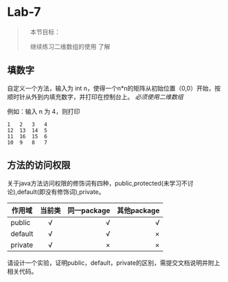 # Lab-7

>　本节目标：
>
>　继续练习二维数组的使用
>  了解

## 填数字

自定义一个方法，输入为 int n，使得一个n*n的矩阵从初始位置（0,0）开始，按顺时针从外到内填充数字，并打印在控制台上。
*必须使用二维数组* 

例如：输入 n 为 4，则打印
```
1   2   3   4   
12  13  14  5   
11  16  15  6   
10  9   8   7   
```

## 方法的访问权限

关于java方法访问权限的修饰词有四种，public,protected(未学习不讨论),default(即没有修饰词),private。

|作用域         | 当前类           | 同一package  | 其他package  |
| ------------- |:-------------:| -----:|-----:|
| public      | √ | √ | √|
| default      | √      |   √ |×|
| private | √      |    × |×|

请设计一个实验，证明public，default，private的区别，需提交文档说明并附上相关代码。


